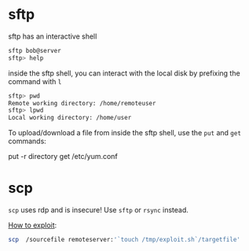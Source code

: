 # sftp

sftp has an interactive shell

```bash
sftp bob@server
sftp> help
```


inside the sftp shell, you can interact with the local disk by prefixing the command with `l`

```bash
sftp> pwd
Remote working directory: /home/remoteuser
sftp> lpwd
Local working directory: /home/user
```


To upload/download a file from inside the sftp shell, use the `put` and `get` commands:

put -r directory
get /etc/yum.conf

# scp

`scp` uses rdp and is insecure! 
Use `sftp` or `rsync` instead. 

[How to exploit](https://github.com/cpandya2909/CVE-2020-15778):

```bash
scp  /sourcefile remoteserver:'`touch /tmp/exploit.sh`/targetfile'
```